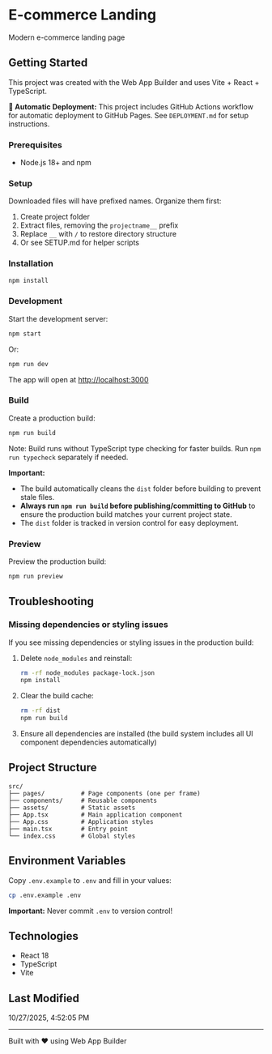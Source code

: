 # E-commerce Landing

Modern e-commerce landing page

## Getting Started

This project was created with the Web App Builder and uses Vite + React + TypeScript.

**🚀 Automatic Deployment:** This project includes GitHub Actions workflow for automatic deployment to GitHub Pages. See `DEPLOYMENT.md` for setup instructions.

### Prerequisites

- Node.js 18+ and npm

### Setup

Downloaded files will have prefixed names. Organize them first:

1. Create project folder
2. Extract files, removing the `projectname__` prefix
3. Replace `__` with `/` to restore directory structure
4. Or see SETUP.md for helper scripts

### Installation

```bash
npm install
```

### Development

Start the development server:

```bash
npm start
```

Or:

```bash
npm run dev
```

The app will open at [http://localhost:3000](http://localhost:3000)

### Build

Create a production build:

```bash
npm run build
```

Note: Build runs without TypeScript type checking for faster builds. Run `npm run typecheck` separately if needed.

**Important:** 
- The build automatically cleans the `dist` folder before building to prevent stale files.
- **Always run `npm run build` before publishing/committing to GitHub** to ensure the production build matches your current project state.
- The `dist` folder is tracked in version control for easy deployment.

### Preview

Preview the production build:

```bash
npm run preview
```

## Troubleshooting

### Missing dependencies or styling issues

If you see missing dependencies or styling issues in the production build:

1. Delete `node_modules` and reinstall:
   ```bash
   rm -rf node_modules package-lock.json
   npm install
   ```

2. Clear the build cache:
   ```bash
   rm -rf dist
   npm run build
   ```

3. Ensure all dependencies are installed (the build system includes all UI component dependencies automatically)

## Project Structure

```
src/
├── pages/          # Page components (one per frame)
├── components/     # Reusable components
├── assets/         # Static assets
├── App.tsx         # Main application component
├── App.css         # Application styles
├── main.tsx        # Entry point
└── index.css       # Global styles
```

## Environment Variables

Copy `.env.example` to `.env` and fill in your values:

```bash
cp .env.example .env
```

**Important:** Never commit `.env` to version control!

## Technologies

- React 18
- TypeScript
- Vite


## Last Modified

10/27/2025, 4:52:05 PM

---

Built with ❤️ using Web App Builder
